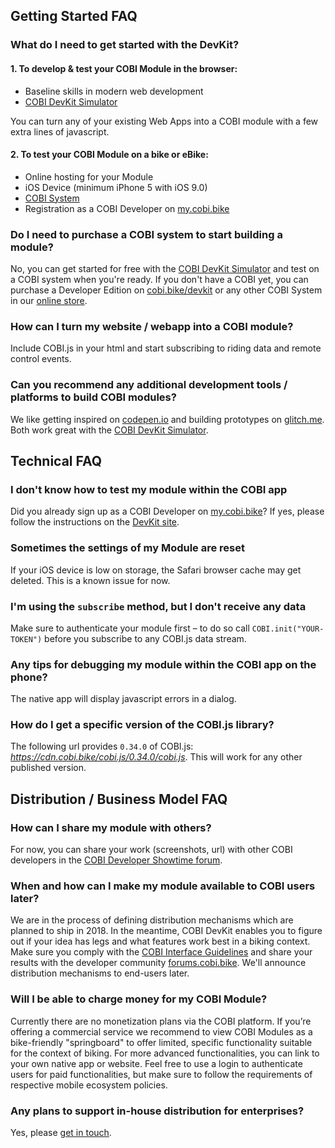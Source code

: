 ## Getting Started FAQ

### What do I need to get started with the DevKit?

#### 1. To develop & test your COBI Module in the browser:

* Baseline skills in modern web development
* [COBI DevKit Simulator](https://github.com/cobi-bike/COBI.js-simulator)

You can turn any of your existing Web Apps into a COBI module with a few extra lines of javascript.

#### 2. To test your COBI Module on a bike or eBike:

* Online hosting for your Module
* iOS Device (minimum iPhone 5 with iOS 9.0)
* [COBI System](https://get.cobi.bike)
* Registration as a COBI Developer on [my.cobi.bike](https://my.cobi.bike)

### Do I need to purchase a COBI system to start building a module?

No, you can get started for free with the [COBI DevKit Simulator](https://github.com/cobi-bike/COBI.js-simulator) and test on a COBI system when you're ready. If you don't have a COBI yet, you can purchase a Developer Edition on [cobi.bike/devkit](https://cobi.bike/devkit) or any other COBI System in our [online store](https://get.cobi.bike).

### How can I turn my website / webapp into a COBI module?

Include COBI.js in your html and start subscribing to riding data and remote control events.

### Can you recommend any additional development tools / platforms to build COBI modules?

We like getting inspired on [codepen.io](https://codepen.io) and building prototypes on [glitch.me](https://glitch.me). Both work great with the [COBI DevKit Simulator](https://github.com/cobi-bike/COBI.js-simulator).

## Technical FAQ

### I don't know how to test my module within the COBI app

Did you already sign up as a COBI Developer on [my.cobi.bike](https://my.cobi.bike)? If yes, please follow the instructions on the [DevKit site](https://github.com/cobi-bike/COBI-DevKit).

### Sometimes the settings of my Module are reset

If your iOS device is low on storage, the Safari browser cache may get deleted. This is a known issue for now. 

### I'm using the `subscribe` method, but I don't receive any data

Make sure to authenticate your module first – to do so call
`COBI.init("YOUR-TOKEN")` before you subscribe to any COBI.js data stream.

### Any tips for debugging my module within the COBI app on the phone?

The native app will display javascript errors in a dialog.

### How do I get a specific version of the COBI.js library?

The following url provides `0.34.0` of COBI.js: *https://cdn.cobi.bike/cobi.js/0.34.0/cobi.js*. 
This will work for any other published version.

## Distribution / Business Model FAQ

### How can I share my module with others?

For now, you can share your work (screenshots, url) with other COBI developers in the [COBI Developer Showtime forum](https://forums.cobi.bike/c/showtime).

### When and how can I make my module available to COBI users later?
We are in the process of defining distribution mechanisms which are planned to ship in 2018. In the meantime, COBI DevKit enables you to figure out if your idea has legs and what features work best in a biking context. Make sure you comply with the [COBI Interface Guidelines](interface-guidelines.md) and share your results with the developer community [forums.cobi.bike](https://forums.cobi.bike). We'll announce distribution mechanisms to end-users later.

### Will I be able to charge money for my COBI Module?

Currently there are no monetization plans via the COBI platform. If you’re offering a commercial service we recommend to view COBI Modules as a bike-friendly "springboard" to offer limited, specific functionality suitable for the context of biking. For more advanced functionalities, you can link to your own native app or website. Feel free to use a login to authenticate users for paid functionalities, but make sure to follow the requirements of respective mobile ecosystem policies.

### Any plans to support in-house distribution for enterprises?

Yes, please [get in touch](https://cobi.bike/connect).
